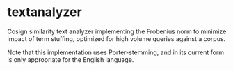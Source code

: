 # textanalyzer
Cosign similarity text analyzer implementing the Frobenius norm to minimize impact of term stuffing, optimized for high volume queries against a corpus.

Note that this implementation uses Porter-stemming, and in its current form is only appropriate for the English language.
